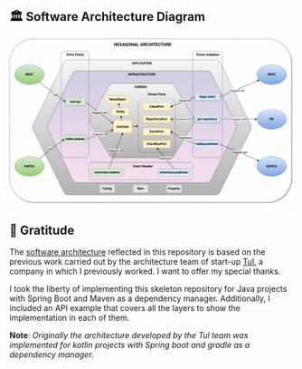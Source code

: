 ## ‍🏛️ Software Architecture Diagram

![Hexagonal architecture](https://raw.githubusercontent.com/lionelgt/java-hexagonal-ddd-skeleton/main/docs/img/hexagonal-architecture.png)

## 🙏 Gratitude

The [software architecture](https://raw.githubusercontent.com/lionelgt/java-hexagonal-ddd-skeleton/main/docs/img/hexagonal-architecture.png) reflected in this repository is based on the previous work carried out by the architecture team of start-up [Tul](https://www.tul.io/), a company in which I previously worked.
I want to offer my special thanks.

I took the liberty of implementing this skeleton repository for Java projects with Spring Boot and Maven as a dependency manager. Additionally, I included an API example that covers all the layers to show the implementation in each of them.

**Note**: *Originally the architecture developed by the Tul team was implemented for kotlin projects with Spring boot and gradle as a dependency manager.*
